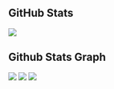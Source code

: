 ## GitHub Stats

<img src="https://media4.giphy.com/media/B5vBv8XsIs4h5BtFol/giphy.gif?cid=790b7611ce587fe68cc24f899bb78029d07ccd77a517fd04&rid=giphy.gif&ct=g">

## Github Stats Graph

![](https://github-profile-summary-cards.vercel.app/api/cards/profile-details?username=subnwa&theme=github_dark) 
![](https://github-profile-summary-cards.vercel.app/api/cards/stats?username=subnwa&theme=github_dark) 
![](https://github-profile-summary-cards.vercel.app/api/cards/most-commit-language?username=subnwa&theme=github_dark) 


<!--
**subnwa/subnwa** is a ✨ _special_ ✨ repository because its `README.md` (this file) appears on your GitHub profile.

Here are some ideas to get you started:

- 🔭 I’m currently working on ...
- 🌱 I’m currently learning ...
- 👯 I’m looking to collaborate on ...
- 🤔 I’m looking for help with ...
- 💬 Ask me about ...
- 📫 How to reach me: ...
- 😄 Pronouns: ...
- ⚡ Fun fact: ...
-->
